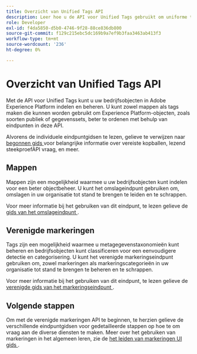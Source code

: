 ```yaml
---
title: Overzicht van Unified Tags API
description: Leer hoe u de API voor Unified Tags gebruikt om uniforme tags en mappen in Adobe Experience Platform te beheren.
role: Developer
exl-id: f4da5850-d5b0-4746-9f28-88ce836db800
source-git-commit: f129c215ebc5dc169b9a7ef9b3faa3463ab413f3
workflow-type: tm+mt
source-wordcount: '236'
ht-degree: 0%

---
```


# Overzicht van Unified Tags API

Met de API voor Unified Tags kunt u uw bedrijfsobjecten in Adobe Experience Platform indelen en beheren. U kunt zowel mappen als tags maken die kunnen worden gebruikt om Experience Platform-objecten, zoals soorten publiek of gegevenssets, beter te ordenen met behulp van eindpunten in deze API.

Alvorens de individuele eindpuntgidsen te lezen, gelieve te verwijzen naar [ begonnen gids ](./getting-started.md) voor belangrijke informatie over vereiste kopballen, lezend steekproefAPI vraag, en meer.

## Mappen

Mappen zijn een mogelijkheid waarmee u uw bedrijfsobjecten kunt indelen voor een beter objectbeheer. U kunt het omslageindpunt gebruiken om, omslagen in uw organisatie tot stand te brengen te leiden en te schrappen.

Voor meer informatie bij het gebruiken van dit eindpunt, te lezen gelieve de [ gids van het omslageindpunt ](./folders.md).

## Verenigde markeringen

Tags zijn een mogelijkheid waarmee u metagegevenstaxonomieën kunt beheren en bedrijfsobjecten kunt classificeren voor een eenvoudigere detectie en categorisering. U kunt het verenigde markeringseindpunt gebruiken om, zowel markeringen als markeringscategorieën in uw organisatie tot stand te brengen te beheren en te schrappen.

Voor meer informatie bij het gebruiken van dit eindpunt, te lezen gelieve de [ verenigde gids van het markeringseindpunt ](./tags.md).

## Volgende stappen

Om met de verenigde markeringen API te beginnen, te herzien gelieve de verschillende eindpuntgidsen voor gedetailleerde stappen op hoe te om vraag aan de diverse diensten te maken. Meer over het gebruiken van markeringen in het algemeen leren, zie de [ het leiden van markeringen UI gids ](../ui/managing-tags.md).
